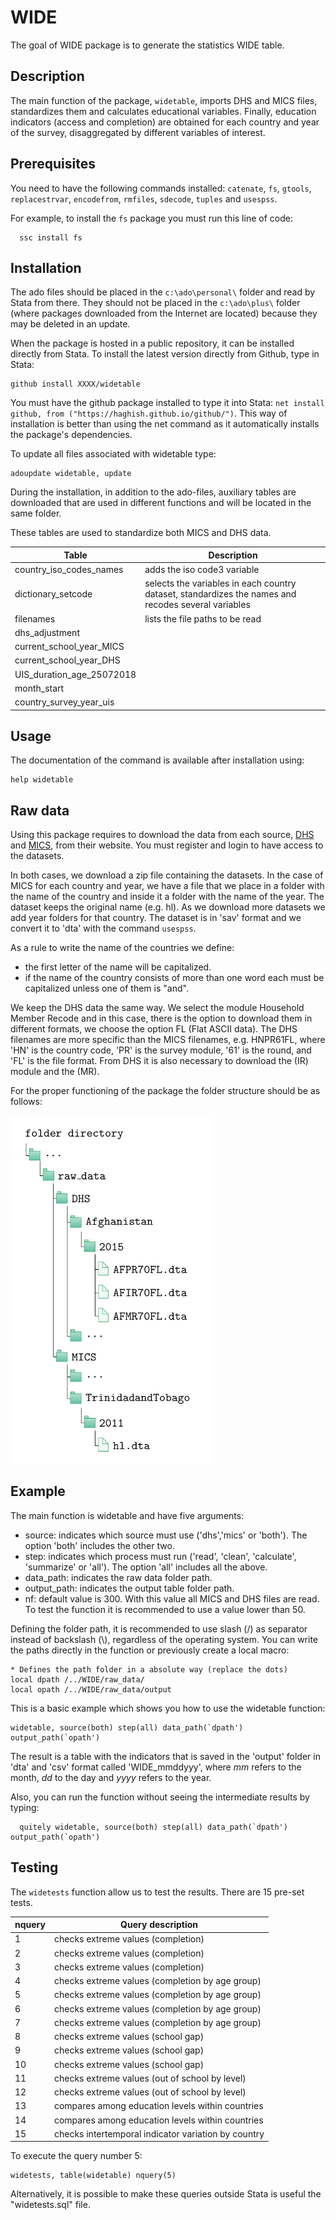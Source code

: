 # WIDE

The goal of WIDE package is to generate the statistics WIDE table. 

## Description 

The main function of the package, `widetable`, imports DHS and MICS files, standardizes them and calculates educational variables. Finally, education indicators (access and completion) are obtained for each country and year of the survey, disaggregated by different variables of interest.

## Prerequisites 

You need to have the following commands installed: `catenate`, `fs`, `gtools`, `replacestrvar`, `encodefrom`, `rmfiles`, `sdecode`, `tuples` and `usespss`.

For example, to install the `fs` package you must run this line of code:
 
      ssc install fs

## Installation 

The ado files should be placed in the `c:\ado\personal\` folder and read by Stata from there. They should not be placed in the `c:\ado\plus\` folder (where packages downloaded from the Internet are located) because they may be deleted in an update.

When the package is hosted in a public repository, it can be installed directly from Stata. To install the latest version directly from Github, type in Stata:

    github install XXXX/widetable

You must have the github package installed to type it into Stata: `net install github, from ("https://haghish.github.io/github/")`. This way of installation is better than using the net command as it automatically installs the package's dependencies.

To update all files associated with widetable type:

    adoupdate widetable, update

During the installation, in addition to the ado-files, auxiliary tables are downloaded that are used in different functions and will be located in the same folder. 

These tables are used to standardize both MICS and DHS data. 

| Table   | Description |
|---------|-------------|
|country_iso_codes_names | adds the iso code3 variable |
|dictionary_setcode | selects the variables in each country dataset, standardizes the names and recodes several variables|
|filenames | lists the file paths to be read |
|dhs_adjustment |                           |
|current_school_year_MICS |                           |
|current_school_year_DHS |                           |
|UIS_duration_age_25072018 |                           |
|month_start |  |
| country_survey_year_uis | |

## Usage

The documentation of the command is available after installation using:
        
    help widetable


## Raw data 

Using this package requires to download the data from each source, [DHS](https://dhsprogram.com/) and [MICS](https://mics.unicef.org/), from their website. You must register and login to have access to the datasets. 

In both cases, we download a zip file containing the datasets. In the case of MICS for each country and year, we have a file that we place in a folder with the name of the country and inside it a folder with the name of the year. The dataset keeps the original name (e.g. hl). As we download more datasets we add year folders for that country. The dataset is in 'sav' format and we convert it to 'dta' with the command `usespss`.

As a rule to write the name of the countries we define: 

- the first letter of the name will be capitalized. 
- if the name of the country consists of more than one word each must be capitalized unless one of them is "and".

We keep the DHS data the same way. We select the module Household Member Recode and in this case, there is the option to download them in different formats, we choose the option FL (Flat ASCII data).
The DHS filenames are more specific than the MICS filenames, e.g. HNPR61FL, where 'HN' is the country code, 'PR' is the survey module, '61' is the round, and 'FL' is the file format. From DHS it is also necessary to download the (IR) module and the (MR).

For the proper functioning of the package the folder structure should be as follows:

<img src="raw_data.png" width="320" />

## Example

The main function is widetable and have five arguments:

- source: indicates which source must use ('dhs','mics' or 'both'). The option 'both' includes the other two.
- step: indicates which process must run ('read', 'clean', 'calculate', 'summarize' or 'all'). The option 'all' includes all the above.
- data_path: indicates the raw data folder path.  
- output_path: indicates the output table folder path. 
- nf: default value is 300. With this value all MICS and DHS files are read. To test the function it is recommended to use a value lower than 50.  

Defining the folder path, it is recommended to use slash (/) as separator instead of backslash (\\), regardless of the operating system. You can write the paths directly in the function or previously create a local macro:

    * Defines the path folder in a absolute way (replace the dots)
    local dpath /../WIDE/raw_data/
    local opath /../WIDE/raw_data/output
   
This is a basic example which shows you how to use the widetable function:

    widetable, source(both) step(all) data_path(`dpath') output_path(`opath')
    
The result is a table with the indicators that is saved in the 'output' folder in 'dta' and 'csv' format called 'WIDE_mmddyyy', where *mm* refers to the month, *dd* to the day and *yyyy* refers to the year.    

Also, you can run the function without seeing the intermediate results by typing: 

      quitely widetable, source(both) step(all) data_path(`dpath') output_path(`opath')

## Testing 

The `widetests` function allow us to test the results. There are 15 pre-set tests.

| nquery | Query description |
|----------|-------------------------|
|   1    | checks extreme values (completion) |
|   2    | checks extreme values (completion) |
|   3    | checks extreme values (completion) |
|   4    | checks extreme values (completion by age group) |
|   5    | checks extreme values (completion by age group) |
|   6    | checks extreme values (completion by age group) |
|   7    | checks extreme values (completion by age group) |
|   8    | checks extreme values (school gap) |
|   9    | checks extreme values (school gap) |
|   10    | checks extreme values (school gap) |
|   11    | checks extreme values (out of school by level) |
|   12    | checks extreme values (out of school by level) |
|   13    | compares among education levels within countries |
|   14    | compares among education levels within countries |
|   15    | checks intertemporal indicator variation by country |


To execute the query number 5:

    widetests, table(widetable) nquery(5)
    
Alternatively, it is possible to make these queries outside Stata is useful the "widetests.sql" file. 